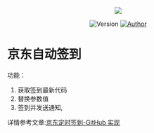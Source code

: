 <p align="center">
    <img src="https://cdn.jsdelivr.net/gh/ruicky/ruicky.github.io/2020/06/05/jd-sign/0.png">
</p>

<p align="center">
    <img alt="Version" src="https://img.shields.io/badge/release-0.0.1-blue"/>
    <a href="https://github.com/ruicky">
        <img alt="Author" src="https://img.shields.io/badge/author-ruicky-blueviolet"/>
    </a>
</p>

# 京东自动签到 
功能：     
1. 获取签到最新代码
2. 替换参数值
3. 签到并发送通知,

详情参考文章:[京东定时签到-GitHub 实现](https://ruicky.me/2020/06/05/jd-sign/)

